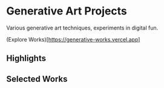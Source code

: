 # Generative Art Projects

Various generative art techniques, experiments in digital fun.

(Explore Works)[https://generative-works.vercel.app]

## Highlights


## Selected Works
